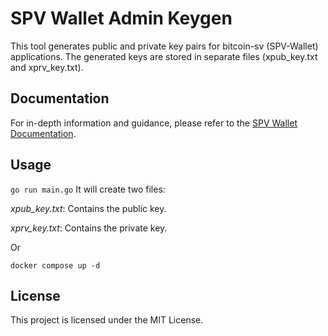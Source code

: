 # SPV Wallet Admin Keygen

This tool generates public and private key pairs for bitcoin-sv (SPV-Wallet) applications. The generated keys are stored in separate files (xpub_key.txt and xprv_key.txt).

## Documentation

For in-depth information and guidance, please refer to the [SPV Wallet Documentation](https://bsvblockchain.gitbook.io/docs).
## Usage

`go run main.go`
It will create two files:

_xpub_key.txt_: Contains the public key.

_xprv_key.txt_: Contains the private key.

Or

`docker compose up -d`

## License

This project is licensed under the MIT License.
